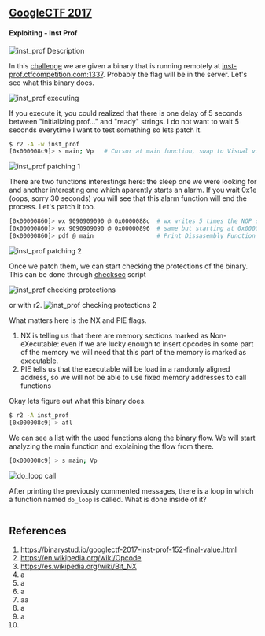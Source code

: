 ## [GoogleCTF 2017](https://g.co/ctf)
#### Exploiting - Inst Prof

![inst_prof Description](assets/1-inst_prof_description.png)

In this [challenge](assets/inst_prof) we are given a binary that is running remotely at [inst-prof.ctfcompetition.com:1337](inst-prof.ctfcompetition.com:1337). Probably the flag will be in the server.
Let's see what this binary does.

![inst_prof executing](assets/2-inst_prof_executing.png)

If you execute it, you could realized that there is one delay of 5 seconds between "initializing prof..." and "ready" strings. I do not want to wait 5 seconds everytime I want to test something so lets patch it.

```bash
$ r2 -A -w inst_prof
[0x000008c9]> s main; Vp   # Cursor at main function, swap to Visual view. P rotates between several Visual views styles.
```

![inst_prof patching 1](assets/3-patching_sleep_and_alarm.png)

There are two functions interestings here: the sleep one we were looking for and another interesting one which aparently starts an alarm. If you wait 0x1e (oops, sorry 30 seconds) you will see that this alarm function will end the process. Let's patch it too.

```bash
[0x00000860]> wx 9090909090 @ 0x0000088c  # wx writes 5 times the NOP opcode (90) starting at 0x0000088c
[0x00000860]> wx 9090909090 @ 0x00000896  # same but starting at 0x00000896
[0x00000860]> pdf @ main                  # Print Dissasembly Function main.
```
![inst_prof patching 2](assets/4-patching_sleep_and_alarm_2.png)

Once we patch them, we can start checking the protections of the binary. This can be done through [checksec](https://raw.githubusercontent.com/slimm609/checksec.sh/master/checksec) script

![inst_prof checking protections](assets/5-protections_enabled.png)

or with r2.
![inst_prof checking protections 2](assets/6-protections_enabled_2.png)

What matters here is the NX and PIE flags.
1. NX is telling us that there are memory sections marked as Non-eXecutable: even if we are lucky enough to insert opcodes in some part of the memory we will need that this part of the memory is marked as executable.
2. PIE tells us that the executable will be load in a randomly aligned address, so we will not be able to use fixed memory addresses to call functions

Okay lets figure out what this binary does.

```bash
$ r2 -A inst_prof
[0x000008c9] > afl
```
We can see a list with the used functions along the binary flow. We will start analyzing the main function and explaining the flow from there.



```bash
[0x000008c9] > s main; Vp
```

![do_loop call](assets/7-function_do_loop.png)

After printing the previously commented messages, there is a loop in which a function named `do_loop` is called. What is done inside of it?
```bash

```

## References
1. https://binarystud.io/googlectf-2017-inst-prof-152-final-value.html
2. https://en.wikipedia.org/wiki/Opcode
3. https://es.wikipedia.org/wiki/Bit_NX
4. a
5. a
6. a
7. aa
8. a
9. a
10. 